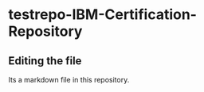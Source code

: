 # testrepo-IBM-Certification-Repository

## Editing the file

Its a markdown file in this repository.
